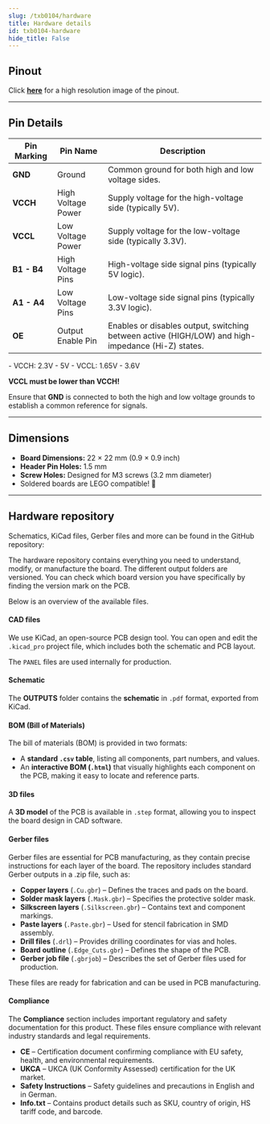 ```yaml
---  
slug: /txb0104/hardware  
title: Hardware details  
id: txb0104-hardware  
hide_title: False  
---
```


## Pinout

<CenteredImage src="/img/txb0104/pinout.png" alt="Logic Level Converter pinout diagram" caption="Logic Level Converter TXB0104 pinout diagram"/>

Click [**here**](/img/txb0104/pinout.png) for a high resolution image of the pinout.

---

## Pin Details

| Pin Marking | Pin Name           | Description                                                                                       |
| ----------- | ------------------ | ------------------------------------------------------------------------------------------------- |
| **GND**     | Ground             | Common ground for both high and low voltage sides.                                                |
| **VCCH**    | High Voltage Power | Supply voltage for the high-voltage side (typically 5V).                                          |
| **VCCL**    | Low Voltage Power  | Supply voltage for the low-voltage side (typically 3.3V).                                         |
| **B1 - B4** | High Voltage Pins  | High-voltage side signal pins (typically 5V logic).                                               |
| **A1 - A4** | Low Voltage Pins   | Low-voltage side signal pins (typically 3.3V logic).                                              |
| **OE**      | Output Enable Pin  | Enables or disables output, switching between active (HIGH/LOW) and high-impedance (Hi-Z) states. |

<InfoBox>
- VCCH: 2.3V - 5V
- VCCL: 1.65V - 3.6V 
</InfoBox>

<WarningBox>**VCCL must be lower than VCCH!**</WarningBox>

<WarningBox>Ensure that **GND** is connected to both the high and low voltage grounds to establish a common reference for signals.</WarningBox>

---

## Dimensions

- **Board Dimensions:** 22 × 22 mm (0.9 × 0.9 inch)  
- **Header Pin Holes:** 1.5 mm  
- **Screw Holes:** Designed for M3 screws (3.2 mm diameter)  
- Soldered boards are LEGO compatible! 🧱 

---

## Hardware repository

Schematics, KiCad files, Gerber files and more can be found in the GitHub repository:

<QuickLink 
  title="Logic Level Converter TXB0104 board Hardware design" 
  description="GitHub hardware repository for this product"
  url="https://github.com/SolderedElectronics/Logic-level-converter-generic-TXB0104-breakout-hardware-design" 
/> 

The hardware repository contains everything you need to understand, modify, or manufacture the board. The different output folders are versioned. You can check which board version you have specifically by finding the version mark on the PCB.

Below is an overview of the available files.  

#### CAD files

We use KiCad, an open-source PCB design tool. You can open and edit the `.kicad_pro` project file, which includes both the schematic and PCB layout.  

The `PANEL` files are used internally for production.  

#### Schematic

The **OUTPUTS** folder contains the **schematic** in `.pdf` format, exported from KiCad.

#### BOM (Bill of Materials)

The bill of materials (BOM) is provided in two formats:  

- A **standard `.csv` table**, listing all components, part numbers, and values.  
- An **interactive BOM (`.html`)** that visually highlights each component on the PCB, making it easy to locate and reference parts.  

#### 3D files

A **3D model** of the PCB is available in `.step` format, allowing you to inspect the board design in CAD software.  

#### Gerber files 

Gerber files are essential for PCB manufacturing, as they contain precise instructions for each layer of the board. The repository includes standard Gerber outputs in a .zip file, such as:  

- **Copper layers** (`.Cu.gbr`) – Defines the traces and pads on the board.  
- **Solder mask layers** (`.Mask.gbr`) – Specifies the protective solder mask.  
- **Silkscreen layers** (`.Silkscreen.gbr`) – Contains text and component markings.  
- **Paste layers** (`.Paste.gbr`) – Used for stencil fabrication in SMD assembly.  
- **Drill files** (`.drl`) – Provides drilling coordinates for vias and holes.  
- **Board outline** (`.Edge_Cuts.gbr`) – Defines the shape of the PCB.  
- **Gerber job file** (`.gbrjob`) – Describes the set of Gerber files used for production.  

These files are ready for fabrication and can be used in PCB manufacturing.

#### Compliance

The **Compliance** section includes important regulatory and safety documentation for this product. These files ensure compliance with relevant industry standards and legal requirements.  

- **CE** – Certification document confirming compliance with EU safety, health, and environmental requirements.  
- **UKCA** – UKCA (UK Conformity Assessed) certification for the UK market.  
- **Safety Instructions** – Safety guidelines and precautions in English and in German.
- **Info.txt** – Contains product details such as SKU, country of origin, HS tariff code, and barcode.